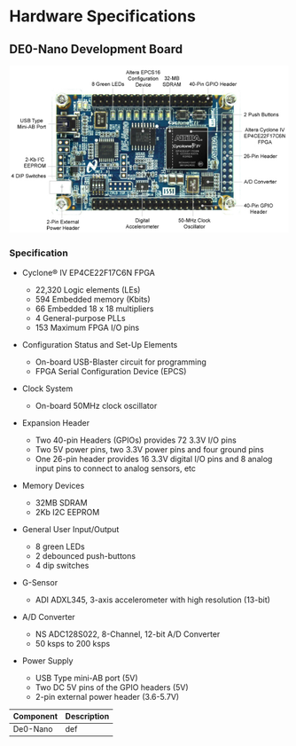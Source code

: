 # Hardware Specifications

## DE0-Nano Development Board

![DE0-Nano](./images/de0_neno.jpg)

### Specification

- Cyclone® IV EP4CE22F17C6N FPGA

    - 22,320 Logic elements (LEs)
    - 594 Embedded memory (Kbits)
    - 66 Embedded 18 x 18 multipliers
    - 4 General-purpose PLLs
    - 153 Maximum FPGA I/O pins

- Configuration Status and Set-Up Elements

    - On-board USB-Blaster circuit for programming
    - FPGA Serial Configuration Device (EPCS)

- Clock System

    - On-board 50MHz clock oscillator

- Expansion Header

    - Two 40-pin Headers (GPIOs) provides 72 3.3V I/O pins
    - Two 5V power pins, two 3.3V power pins and four ground pins
    - One 26-pin header provides 16 3.3V digital I/O pins and 8 analog input pins to connect to analog sensors, etc 

- Memory Devices

    - 32MB SDRAM
    - 2Kb I2C EEPROM 

- General User Input/Output

    - 8 green LEDs
    - 2 debounced push-buttons
    - 4 dip switches 

- G-Sensor

    - ADI ADXL345, 3-axis accelerometer with high resolution (13-bit) 

- A/D Converter

    - NS ADC128S022, 8-Channel, 12-bit A/D Converter
    - 50 ksps to 200 ksps 

- Power Supply

    - USB Type mini-AB port (5V)
    - Two DC 5V pins of the GPIO headers (5V)
    - 2-pin external power header (3.6-5.7V)
    
| Component | Description |
|:---------|:---------|
| De0-Nano     | def     |
